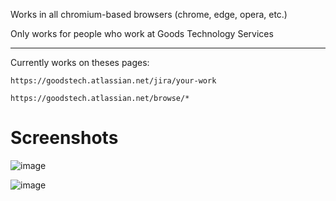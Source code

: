 Works in all chromium-based browsers (chrome, edge, opera, etc.)

Only works for people who work at Goods Technology Services

---

Currently works on theses pages:

`https://goodstech.atlassian.net/jira/your-work`

`https://goodstech.atlassian.net/browse/*`

# Screenshots

![image](https://github.com/merissler/jira-ticket-color-changer/assets/173270943/fcba96c4-c77a-4fa5-941b-adf3bdb2610c)

![image](https://github.com/merissler/jira-ticket-color-changer/assets/173270943/9d8347be-ff5f-4f24-80cf-870f954a92fa)
